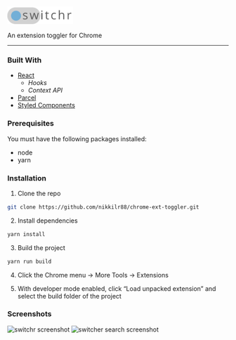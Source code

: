 <img src="/src/images/logo-light.png" alt="switchr logo" width="150px">

An extension toggler for Chrome

---

### Built With

- [React](https://reactjs.org/)
  - _Hooks_
  - _Context API_
- [Parcel](https://parceljs.org)
- [Styled Components](https://www.styled-components.com/)

### Prerequisites

You must have the following packages installed:

- node
- yarn

### Installation

1. Clone the repo

```sh
git clone https://github.com/nikkilr88/chrome-ext-toggler.git
```

2. Install dependencies

```sh
yarn install
```

3. Build the project

```sh
yarn run build
```

4. Click the Chrome menu -> More Tools -> Extensions

5. With developer mode enabled, click “Load unpacked extension” and select the build folder of the project

### Screenshots

<img src="https://i.ibb.co/02JxCXr/Screenshot-4.png" alt="switchr screenshot">

<img src="https://i.ibb.co/dD66H43/Screenshot-5.png" alt="switcher search screenshot" />
